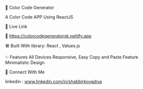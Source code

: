 🎨 Color Code Generator 

A Color Code APP Using ReactJS

📌 Live Link

🔗 https://colorcodegeneratorsk.netlify.app

🛠️ Built With
library: React , Values.js


✨ Features
All Devices Responsive,
Easy Copy and Paste Feature
Minimalistic Design



🤝 Connect With Me

linkedin : www.linkedin.com/in/shabbirkovadiya

